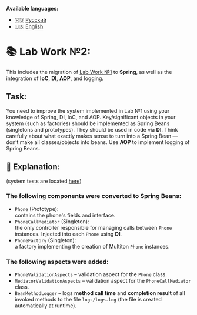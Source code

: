 **Available languages:**
- 🇷🇺 [Русский](README.md)
- 🇺🇸 [English](README_EN.md)


# 📚 Lab Work №2:
This includes the migration of [Lab Work №1](https://github.com/alkasadist/Java_lab1_Patterns)
to **Spring**, as well as the integration of **IoC**, **DI**, **AOP**, and logging.


## Task:
You need to improve the system implemented in Lab №1 using your knowledge of Spring, DI, IoC, and AOP.
Key/significant objects in your system (such as factories) should be implemented as
Spring Beans (singletons and prototypes). They should be used in code via **DI**.
Think carefully about what exactly makes sense to turn into a Spring Bean — don’t make all classes/objects into beans.
Use **AOP** to implement logging of Spring Beans.


## 📖 Explanation:
(system tests are located [here](src/test/java/phone/Test.java))

### The following components were converted to Spring Beans:
- ```Phone``` (Prototype):  
  contains the phone's fields and interface.
- ```PhoneCallMediator``` (Singleton):  
  the only controller responsible for managing calls between ```Phone``` instances.
  Injected into each ```Phone``` using **DI**.
- ```PhoneFactory``` (Singleton):  
  a factory implementing the creation of Multiton ```Phone``` instances.

### The following aspects were added:
- ```PhoneValidationAspects``` – validation aspect for the ```Phone``` class.
- ```MediatorValidationAspects``` – validation aspect for the ```PhoneCallMediator``` class.
- ```BeanMethodLogger``` – logs **method call time** and **completion result** of
  all invoked methods to the file ```logs/logs.log``` (the file is created automatically at runtime).
